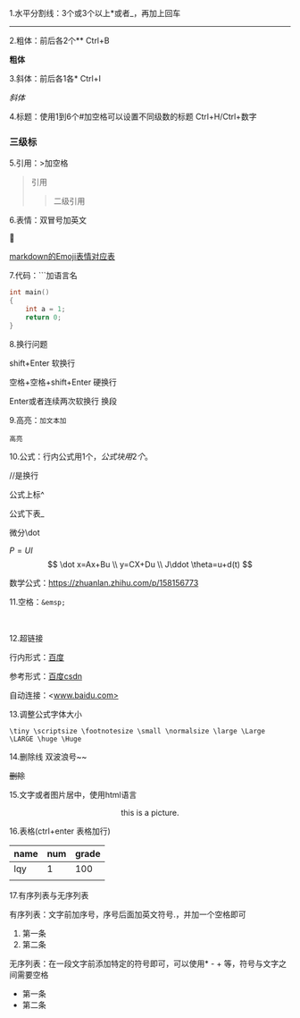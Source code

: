 1.水平分割线：3个或3个以上*或者_，再加上回车

***



2.粗体：前后各2个**		Ctrl+B

**粗体**



3.斜体：前后各1各*		Ctrl+I

*斜体*



4.标题：使用1到6个#加空格可以设置不同级数的标题		Ctrl+H/Ctrl+数字

###  三级标



5.引用：>加空格

> 引用
>
> > 二级引用



6.表情：双冒号加英文

:horse:

[markdown的Emoji表情对应表]([markdown表情大全_Yoke-CSDN博客_markdown表情](https://blog.csdn.net/qq_40896997/article/details/106551767))



7.代码：```加语言名

```c
int main()
{
    int a = 1;
    return 0;
}
```



8.换行问题

shift+Enter	软换行

空格+空格+shift+Enter		硬换行

Enter或者连续两次软换行		换段



9.高亮：`加文本加`

`高亮`

 

10.公式：行内公式用1个$，公式块用2个$。

//是换行

公式上标^

公式下表_

微分\dot

$P=UI$  
$$
\dot x=Ax+Bu	\\
y=CX+Du		\\
J\ddot \theta=u+d(t)
$$


数学公式：https://zhuanlan.zhihu.com/p/158156773

 11.空格：`&emsp;`

&emsp;



12.超链接

行内形式：[百度](www.baidu.com)

参考形式：[百度][1][csdn][csdn]

[1]:https://www.baidu.com
[csdn]:http://www.csdn.net

自动连接：<www.baidu.com>



13.调整公式字体大小

```
\tiny \scriptsize \footnotesize \small \normalsize \large \Large \LARGE \huge \Huge
```



14.删除线 双波浪号~~

~~删除~~



15.文字或者图片居中，使用html语言

<div align=center>
    this is a picture.
</div>

16.表格(ctrl+enter 表格加行)

| name | num  | grade |
| ---- | ---- | ----- |
| lqy  | 1    | 100   |
|      |      |       |

17.有序列表与无序列表

有序列表：文字前加序号，序号后面加英文符号.，并加一个空格即可

1. 第一条
2. 第二条

无序列表：在一段文字前添加特定的符号即可，可以使用* - + 等，符号与文字之间需要空格

+ 第一条
+ 第二条

